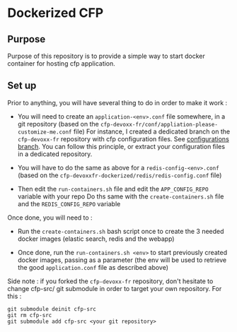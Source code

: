 # Dockerized CFP #

## Purpose ##

Purpose of this repository is to provide a simple way to start docker container
for hosting cfp application.

## Set up ##

Prior to anything, you will have several thing to do in order to make it work :

* You will need to create an `application-<env>.conf` file somewhere, in a git repository (based on the `cfp-devoxx-fr/conf/appliation-please-customize-me.conf` file)
  For instance, I created a dedicated branch on the `cfp-devoxx-fr` repository with cfp configuration files. See [configurations branch](https://bitbucket.org/bdxio/cfp-devoxx-fr/src/HEAD/?at=configurations). 
  You can follow this principle, or extract your configuration files in a dedicated repository.

* You will have to do the same as above for a `redis-config-<env>.conf` (based on the `cfp-devoxxfr-dockerized/redis/redis-config.conf` file)

* Then edit the `run-containers.sh` file and edit the `APP_CONFIG_REPO` variable with your repo
  Do ths same with the `create-containers.sh` file and the `REDIS_CONFIG_REPO` variable


Once done, you will need to :

* Run the `create-containers.sh` bash script once to create the 3 needed docker images (elastic search, redis and the webapp)

* Once done, run the `run-containers.sh <env>` to start previously created docker images, passing <env> as a parameter (the env will be used to retrieve the good `application.conf` file as described above)


Side note : if you forked the `cfp-devoxx-fr` repository, don't hesitate to change cfp-src/ git submodule in order to target your own repository.
For this :
```
git submodule deinit cfp-src
git rm cfp-src
git submodule add cfp-src <your git repository>
```

